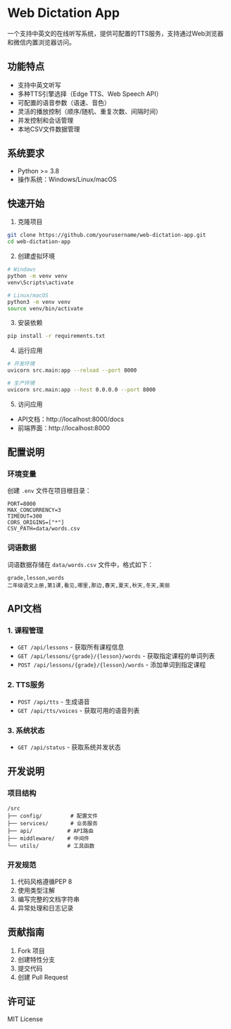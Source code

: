# Web Dictation App

一个支持中英文的在线听写系统，提供可配置的TTS服务，支持通过Web浏览器和微信内置浏览器访问。

## 功能特点

- 支持中英文听写
- 多种TTS引擎选择（Edge TTS、Web Speech API）
- 可配置的语音参数（语速、音色）
- 灵活的播放控制（顺序/随机、重复次数、间隔时间）
- 并发控制和会话管理
- 本地CSV文件数据管理

## 系统要求

- Python >= 3.8
- 操作系统：Windows/Linux/macOS

## 快速开始

1. 克隆项目
```bash
git clone https://github.com/yourusername/web-dictation-app.git
cd web-dictation-app
```

2. 创建虚拟环境
```bash
# Windows
python -m venv venv
venv\Scripts\activate

# Linux/macOS
python3 -m venv venv
source venv/bin/activate
```

3. 安装依赖
```bash
pip install -r requirements.txt
```

4. 运行应用
```bash
# 开发环境
uvicorn src.main:app --reload --port 8000

# 生产环境
uvicorn src.main:app --host 0.0.0.0 --port 8000
```

5. 访问应用
- API文档：http://localhost:8000/docs
- 前端界面：http://localhost:8000

## 配置说明

### 环境变量
创建 `.env` 文件在项目根目录：

```env
PORT=8000
MAX_CONCURRENCY=3
TIMEOUT=300
CORS_ORIGINS=["*"]
CSV_PATH=data/words.csv
```

### 词语数据
词语数据存储在 `data/words.csv` 文件中，格式如下：
```csv
grade,lesson,words
二年级语文上册,第1课,看见,哪里,那边,春天,夏天,秋天,冬天,美丽
```

## API文档

### 1. 课程管理
- `GET /api/lessons` - 获取所有课程信息
- `GET /api/lessons/{grade}/{lesson}/words` - 获取指定课程的单词列表
- `POST /api/lessons/{grade}/{lesson}/words` - 添加单词到指定课程

### 2. TTS服务
- `POST /api/tts` - 生成语音
- `GET /api/tts/voices` - 获取可用的语音列表

### 3. 系统状态
- `GET /api/status` - 获取系统并发状态

## 开发说明

### 项目结构
```
/src
├── config/         # 配置文件
├── services/       # 业务服务
├── api/           # API路由
├── middleware/    # 中间件
└── utils/         # 工具函数
```

### 开发规范
1. 代码风格遵循PEP 8
2. 使用类型注解
3. 编写完整的文档字符串
4. 异常处理和日志记录

## 贡献指南

1. Fork 项目
2. 创建特性分支
3. 提交代码
4. 创建 Pull Request

## 许可证

MIT License 